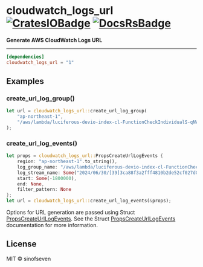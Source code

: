 # cloudwatch_logs_url [![CratesIOBadge]][CratesIO] [![DocsRsBadge]][DocsRs]

[CratesIOBadge]: https://img.shields.io/crates/v/cloudwatch_logs_url.svg
[CratesIO]: https://crates.io/crates/cloudwatch_logs_url
[DocsRsBadge]: https://docs.rs/cloudwatch_logs_url/badge.svg
[DocsRs]: https://docs.rs/cloudwatch_logs_url

**Generate AWS CloudWatch Logs URL**

---

```toml
[dependencies]
cloudwatch_logs_url = "1"
```

## Examples
### create_url_log_group()
```rs
let url = cloudwatch_logs_url::create_url_log_group(
    "ap-northeast-1",
    "/aws/lambda/luciferous-devio-index-cl-FunctionCheckIndividualS-qNWf7JYCZBBM"
);
```

### create_url_log_events()
```rs
let props = cloudwatch_logs_url::PropsCreateUrlLogEvents {
    region: "ap-northeast-1".to_string(),
    log_group_name: "/aws/lambda/luciferous-devio-index-cl-FunctionCheckIndividualS-qNWf7JYCZBBM".to_string(),
    log_stream_name: Some("2024/06/30/[39]3ca88f3a2fff4810b2de52cf027d0a40".to_string()),
    start: Some(-1800000),
    end: None,
    filter_pattern: None
};
let url = cloudwatch_logs_url::create_url_log_events(&props);
```

Options for URL generation are passed using Struct [PropsCreateUrlLogEvents][PropsCreateUrlLogEvents].
See the Struct [PropsCreateUrlLogEvents][PropsCreateUrlLogEvents] documentation for more information.

[PropsCreateUrlLogEvents]: https://docs.rs/cloudwatch_logs_url/latest/cloudwatch_logs_url/struct.PropsCreateUrlLogEvents.html

## License

MIT © sinofseven